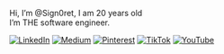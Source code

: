 Hi, I’m @Sign0ret, I am 20 years old<br>I’m THE software engineer.

[![LinkedIn](https://img.shields.io/badge/LinkedIn-%230077B5.svg?logo=linkedin&logoColor=white)](https://linkedin.com/in/adolfo-signoret-442091242/) [![Medium](https://img.shields.io/badge/Medium-12100E?logo=medium&logoColor=white)](https://medium.com/@adolfo.h.signoret) [![Pinterest](https://img.shields.io/badge/Pinterest-%23E60023.svg?logo=Pinterest&logoColor=white)](https://pinterest.com/adolfohsignoret) [![TikTok](https://img.shields.io/badge/TikTok-%23000000.svg?logo=TikTok&logoColor=white)](https://tiktok.com/@sign0ret) [![YouTube](https://img.shields.io/badge/YouTube-%23FF0000.svg?logo=YouTube&logoColor=white)](https://youtube.com/@sign0ret128) 
